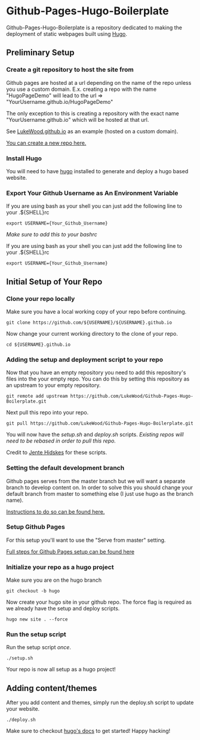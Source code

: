 # Github-Pages-Hugo-Boilerplate
Github-Pages-Hugo-Boilerplate is a repository dedicated to making the deployment of
static webpages built using [Hugo](https://gohugo.io).

## Preliminary Setup
### Create a git repository to host the site from
Github pages are hosted at a url depending on the name of the repo unless you use a custom domain.
E.x. creating a repo with the name "HugoPageDemo" will lead to the url => "YourUsername.github.io/HugoPageDemo"

The only exception to this is creating a repository with the exact name "YourUsername.github.io" which will be hosted at that url. 

See [LukeWood.github.io](https://github.com/LukeWood/LukeWood.github.io) as an example (hosted on a custom domain).

[You can create a new repo here.](https://github.com/new)
### Install Hugo
You will need to have [hugo](https://gohugo.io/getting-started/quick-start/) installed to generate and deploy
a hugo based website.

### Export Your Github Username as An Environment Variable
If you are using bash as your shell you can just add the following line to your .${SHELL}rc

```
export USERNAME={Your_Github_Username}
```

*Make sure to add this to your bashrc*

If you are using bash as your shell you can just add the following line to your .${SHELL}rc

```
export USERNAME={Your_Github_Username}
```

## Initial Setup of Your Repo
### Clone your repo locally
Make sure you have a local working copy of your repo before continuing.

```
git clone https://github.com/${USERNAME}/${USERNAME}.github.io
```

Now change your current working directory to the clone of your repo.

```
cd ${USERNAME}.github.io
```

### Adding the setup and deployment script to your repo
Now that you have an empty repository you need to add this repository's files into the your empty repo.
You can do this by setting this repository as an upstream to your empty repository.

```
git remote add upstream https://github.com/LukeWood/Github-Pages-Hugo-Boilerplate.git
``` 

Next pull this repo into your repo.

```
git pull https://github.com/LukeWood/Github-Pages-Hugo-Boilerplate.git
```

You will now have the _setup.sh_ and _deploy.sh_ scripts.
*Existing repos will need to be rebased in order to pull this repo.*

Credit to [Jente Hidskes](https://www.hjdskes.nl/blog/update-deploying-hugo-on-personal-gh-pages/) for these scripts.
### Setting the default development branch
Github pages serves from the master branch but we will want a separate branch to develop content on.
In order to solve this you should change your default branch from master to something else (I just use hugo as the branch name).

[Instructions to do so can be found here.](https://help.github.com/en/articles/setting-the-default-branch)

### Setup Github Pages
For this setup you'll want to use the "Serve from master" setting. 

[Full steps for Github Pages setup can be found here](https://github.com/pandao/editor.md/archive/master.zip)

### Initialize your repo as a hugo project
Make sure you are on the hugo branch
```
git checkout -b hugo
```

Now create your hugo site in your github repo.  The force flag is required as we already have the setup and deploy scripts.

```
hugo new site . --force
```

### Run the setup script
Run the setup script *once*.

```
./setup.sh
```

Your repo is now all setup as a hugo project!

## Adding content/themes
After you add content and themes, simply run the deploy.sh script to update your website.

```
./deploy.sh
```

Make sure to checkout [hugo's docs](https://gohugo.io/getting-started/quick-start/) to get started!  Happy hacking!

